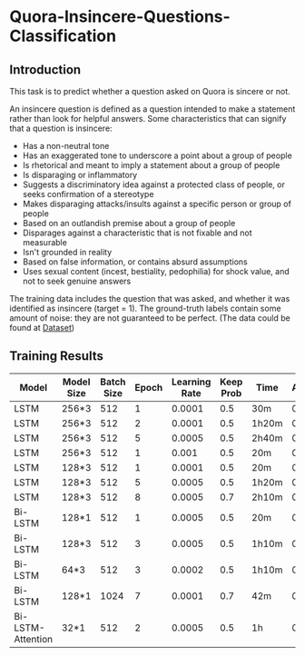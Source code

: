 # Quora-Insincere-Questions-Classification

## Introduction
This task is to predict whether a question asked on Quora is sincere or not.

An insincere question is defined as a question intended to make a statement rather than look for helpful answers. 
Some characteristics that can signify that a question is insincere:

* Has a non-neutral tone
* Has an exaggerated tone to underscore a point about a group of people
* Is rhetorical and meant to imply a statement about a group of people
* Is disparaging or inflammatory
* Suggests a discriminatory idea against a protected class of people, or seeks confirmation of a stereotype
* Makes disparaging attacks/insults against a specific person or group of people
* Based on an outlandish premise about a group of people
* Disparages against a characteristic that is not fixable and not measurable
* Isn't grounded in reality
* Based on false information, or contains absurd assumptions
* Uses sexual content (incest, bestiality, pedophilia) for shock value, and not to seek genuine answers

The training data includes the question that was asked, and whether it was identified as insincere (target = 1). 
The ground-truth labels contain some amount of noise: they are not guaranteed to be perfect. (The data could be found at 
[Dataset](https://www.kaggle.com/c/quora-insincere-questions-classification/data))

## Training Results


| Model | Model Size | Batch Size | Epoch | Learning Rate | Keep Prob | Time | Accuracy |
| --------- | ---------- | -------- | -------- | --------------- | --------------- | --------------- | --------------- |
|LSTM|256*3|512|1|0.0001|0.5|30m|0.950|
|LSTM|256*3|512|2|0.0001|0.5|1h20m|0.953|
|LSTM|256*3|512|5|0.0005|0.5|2h40m|0.957|
|LSTM|256*3|512|1|0.001|0.5|20m|0.937|
|LSTM|128*3|512|1|0.0001|0.5|20m|0.950|
|LSTM|128*3|512|5|0.0005|0.5|1h20m|0.957|
|LSTM|128*3|512|8|0.0005|0.7|2h10m|0.957|
|Bi-LSTM|128*1|512|1|0.0005|0.5|20m|0.952|
|Bi-LSTM|128*3|512|3|0.0005|0.5|1h10m|0.956|
|Bi-LSTM|64*3|512|3|0.0002|0.5|1h10m|0.955|
|Bi-LSTM|128*1|1024|7|0.0001|0.7|42m|0.952|
|Bi-LSTM-Attention|32*1|512|2|0.0005|0.5|1h|0.956|0.594|
